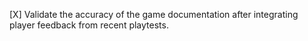 [X] Validate the accuracy of the game documentation after integrating player feedback from recent playtests.